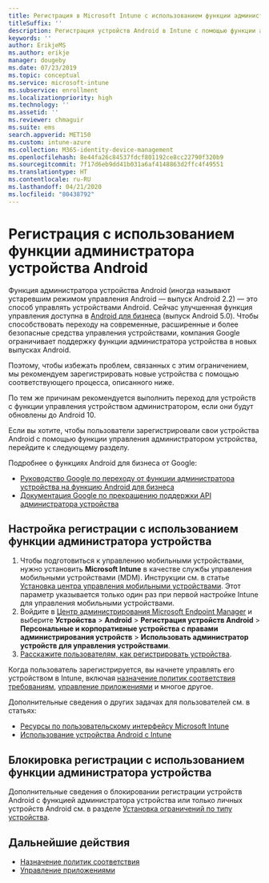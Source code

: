 ```yaml
---
title: Регистрация в Microsoft Intune с использованием функции администратора устройства Android
titleSuffix: ''
description: Регистрация устройств Android в Intune с помощью функции администратора устройства.
keywords: ''
author: ErikjeMS
ms.author: erikje
manager: dougeby
ms.date: 07/23/2019
ms.topic: conceptual
ms.service: microsoft-intune
ms.subservice: enrollment
ms.localizationpriority: high
ms.technology: ''
ms.assetid: ''
ms.reviewer: chmaguir
ms.suite: ems
search.appverid: MET150
ms.custom: intune-azure
ms.collection: M365-identity-device-management
ms.openlocfilehash: 8e44fa26c84537fdcf801192ce8cc22790f320b9
ms.sourcegitcommit: 7f17d6eb9dd41b031a6af4148863d2ffc4f49551
ms.translationtype: HT
ms.contentlocale: ru-RU
ms.lasthandoff: 04/21/2020
ms.locfileid: "80438792"
---
```

# <a name="android-device-administrator-enrollment"></a>Регистрация с использованием функции администратора устройства Android

Функция администратора устройства Android (иногда называют устаревшим режимом управления Android — выпуск Android 2.2) — это способ управлять устройствами Android. Сейчас улучшенная функция управления доступна в [Android для бизнеса](https://www.android.com/enterprise/management/) (выпуск Android 5.0). Чтобы способствовать переходу на современные, расширенные и более безопасные средства управления устройствами, компания Google ограничивает поддержку функции администратора устройства в новых выпусках Android.

Поэтому, чтобы избежать проблем, связанных с этим ограничением, мы рекомендуем зарегистрировать новые устройства с помощью соответствующего процесса, описанного ниже.

По тем же причинам рекомендуется выполнить переход для устройств с функции управления устройством администратором, если они будут обновлены до Android 10. 

Если вы хотите, чтобы пользователи зарегистрировали свои устройства Android с помощью функции управления администратором устройства, перейдите к следующему разделу.  

Подробнее о функциях Android для бизнеса от Google:
- [Руководство Google по переходу от функции администратора устройства на функцию Android для бизнеса](http://static.googleusercontent.com/media/android.com/en/enterprise/static/2016/pdfs/enterprise/Android-Enterprise-Migration-Bluebook_2019.pdf)
- [Документация Google по прекращению поддержки API администратора устройства](https://developers.google.com/android/work/device-admin-deprecation)

## <a name="set-up-device-administrator-enrollment"></a>Настройка регистрации с использованием функции администратора устройства

1. Чтобы подготовиться к управлению мобильными устройствами, нужно установить **Microsoft Intune** в качестве службы управления мобильными устройствами (MDM). Инструкции см. в статье [Установка центра управления мобильными устройствами](../fundamentals/mdm-authority-set.md). Этот параметр указывается только один раз при первой настройке Intune для управления мобильными устройствами.
2. Войдите в [Центр администрирования Microsoft Endpoint Manager](https://go.microsoft.com/fwlink/?linkid=2109431) и выберите **Устройства** > **Android** > **Регистрация устройств Android** > **Персональные и корпоративные устройства с правами администрирования устройств** > **Использовать администратор устройств для управления устройствами**.
3. [Расскажите пользователям, как регистрировать устройства](../user-help/enroll-device-android-company-portal.md).  

Когда пользователь зарегистрируется, вы начнете управлять его устройством в Intune, включая [назначение политик соответствия требованиям](../protect/compliance-policy-create-android.md), [управление приложениями](../apps/app-management.md) и многое другое.

Дополнительные сведения о других задачах для пользователей см. в статьях:
- [Ресурсы по пользовательскому интерфейсу Microsoft Intune](../fundamentals/end-user-educate.md)
- [Использование устройства Android с Intune](https://docs.microsoft.com/mem/intune/user-help/why-enroll-android-device)


## <a name="block-device-administrator-enrollment"></a>Блокировка регистрации с использованием функции администратора устройства
Дополнительные сведения о блокировании регистрации устройств Android с функцией администратора устройства или только личных устройств Android см. в разделе [Установка ограничений по типу устройства](enrollment-restrictions-set.md).


## <a name="next-steps"></a>Дальнейшие действия
- [Назначение политик соответствия](../protect/compliance-policy-create-android.md)
- [Управление приложениями](../apps/app-management.md)
